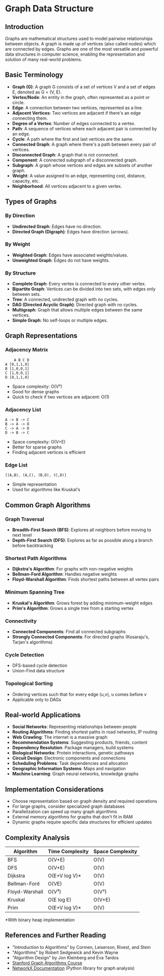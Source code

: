 # Graph Data Structure

## Introduction
Graphs are mathematical structures used to model pairwise relationships between objects. A graph is made up of vertices (also called nodes) which are connected by edges. Graphs are one of the most versatile and powerful data structures in computer science, enabling the representation and solution of many real-world problems.

## Basic Terminology

- **Graph (G)**: A graph G consists of a set of vertices V and a set of edges E, denoted as G = (V, E).
- **Vertex/Node**: An entity in the graph, often represented as a point or circle.
- **Edge**: A connection between two vertices, represented as a line.
- **Adjacent Vertices**: Two vertices are adjacent if there's an edge connecting them.
- **Degree of a Vertex**: Number of edges connected to a vertex.
- **Path**: A sequence of vertices where each adjacent pair is connected by an edge.
- **Cycle**: A path where the first and last vertices are the same.
- **Connected Graph**: A graph where there's a path between every pair of vertices.
- **Disconnected Graph**: A graph that is not connected.
- **Component**: A connected subgraph of a disconnected graph.
- **Subgraph**: A graph whose vertices and edges are subsets of another graph.
- **Weight**: A value assigned to an edge, representing cost, distance, capacity, etc.
- **Neighborhood**: All vertices adjacent to a given vertex.

## Types of Graphs

### By Direction
- **Undirected Graph**: Edges have no direction.
- **Directed Graph (Digraph)**: Edges have direction (arrows).

### By Weight
- **Weighted Graph**: Edges have associated weights/values.
- **Unweighted Graph**: Edges do not have weights.

### By Structure
- **Complete Graph**: Every vertex is connected to every other vertex.
- **Bipartite Graph**: Vertices can be divided into two sets, with edges only between sets.
- **Tree**: A connected, undirected graph with no cycles.
- **DAG (Directed Acyclic Graph)**: Directed graph with no cycles.
- **Multigraph**: Graph that allows multiple edges between the same vertices.
- **Simple Graph**: No self-loops or multiple edges.

## Graph Representations

### Adjacency Matrix
```
    A B C D
A [0,1,1,0]
B [1,0,0,1]
C [1,0,0,1]
D [0,1,1,0]
```
- Space complexity: O(V²)
- Good for dense graphs
- Quick to check if two vertices are adjacent: O(1)

### Adjacency List
```
A -> B -> C
B -> A -> D
C -> A -> D
D -> B -> C
```
- Space complexity: O(V+E)
- Better for sparse graphs
- Finding adjacent vertices is efficient

### Edge List
```
[(A,B), (A,C), (B,D), (C,D)]
```
- Simple representation
- Used for algorithms like Kruskal's

## Common Graph Algorithms

### Graph Traversal
- **Breadth-First Search (BFS)**: Explores all neighbors before moving to next level
- **Depth-First Search (DFS)**: Explores as far as possible along a branch before backtracking

### Shortest Path Algorithms
- **Dijkstra's Algorithm**: For graphs with non-negative weights
- **Bellman-Ford Algorithm**: Handles negative weights
- **Floyd-Warshall Algorithm**: Finds shortest paths between all vertex pairs

### Minimum Spanning Tree
- **Kruskal's Algorithm**: Grows forest by adding minimum-weight edges
- **Prim's Algorithm**: Grows a single tree from a starting vertex

### Connectivity
- **Connected Components**: Find all connected subgraphs
- **Strongly Connected Components**: For directed graphs (Kosaraju's, Tarjan's algorithms)

### Cycle Detection
- DFS-based cycle detection
- Union-Find data structure

### Topological Sorting
- Ordering vertices such that for every edge (u,v), u comes before v
- Applicable only to DAGs

## Real-world Applications

- **Social Networks**: Representing relationships between people
- **Routing Algorithms**: Finding shortest paths in road networks, IP routing
- **Web Crawling**: The internet is a massive graph
- **Recommendation Systems**: Suggesting products, friends, content
- **Dependency Resolution**: Package managers, build systems
- **Biological Networks**: Protein interactions, genetic pathways
- **Circuit Design**: Electronic components and connections
- **Scheduling Problems**: Task dependencies and allocation
- **Geographic Information Systems**: Maps and navigation
- **Machine Learning**: Graph neural networks, knowledge graphs

## Implementation Considerations

- Choose representation based on graph density and required operations
- For large graphs, consider specialized graph databases
- Parallelization can speed up many graph algorithms
- External memory algorithms for graphs that don't fit in RAM
- Dynamic graphs require specific data structures for efficient updates

## Complexity Analysis

| Algorithm | Time Complexity | Space Complexity |
|-----------|----------------|-----------------|
| BFS       | O(V+E)         | O(V)            |
| DFS       | O(V+E)         | O(V)            |
| Dijkstra  | O(E+V log V)*  | O(V)            |
| Bellman-Ford | O(VE)       | O(V)            |
| Floyd-Warshall | O(V³)     | O(V²)           |
| Kruskal   | O(E log E)     | O(V+E)          |
| Prim      | O(E+V log V)*  | O(V)            |

*With binary heap implementation

## References and Further Reading

- "Introduction to Algorithms" by Cormen, Leiserson, Rivest, and Stein
- "Algorithms" by Robert Sedgewick and Kevin Wayne
- "Algorithm Design" by Jon Kleinberg and Éva Tardos
- [Stanford Graph Algorithms Course](https://www.coursera.org/specializations/algorithms)
- [NetworkX Documentation](https://networkx.org/) (Python library for graph analysis)